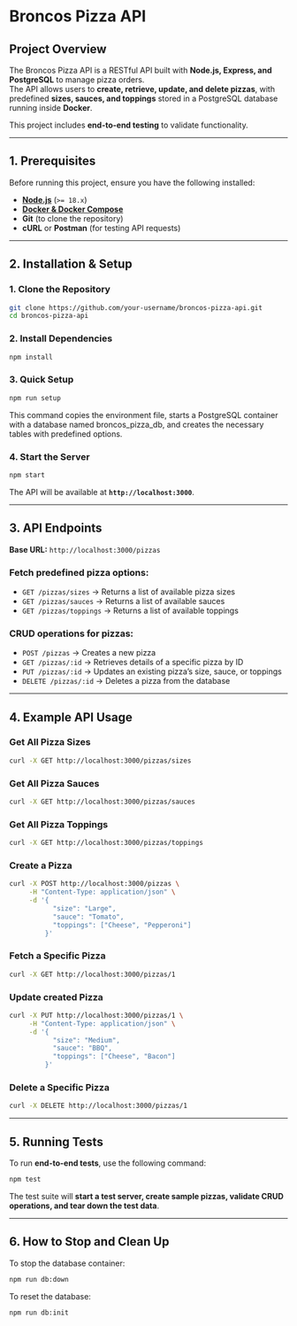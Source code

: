 # Broncos Pizza API

## Project Overview

The Broncos Pizza API is a RESTful API built with **Node.js, Express, and PostgreSQL** to manage pizza orders.  
The API allows users to **create, retrieve, update, and delete pizzas**, with predefined **sizes, sauces, and toppings** stored in a PostgreSQL database running inside **Docker**.

This project includes **end-to-end testing** to validate functionality.

---

## 1. Prerequisites

Before running this project, ensure you have the following installed:

- **[Node.js](https://nodejs.org/)** (`>= 18.x`)
- **[Docker & Docker Compose](https://docs.docker.com/get-docker/)**
- **Git** (to clone the repository)
- **cURL** or **Postman** (for testing API requests)

---

## 2. Installation & Setup

### 1. Clone the Repository

```sh
git clone https://github.com/your-username/broncos-pizza-api.git
cd broncos-pizza-api
```

### 2. Install Dependencies

```sh
npm install
```

### 3. Quick Setup

```sh
npm run setup
```

This command copies the environment file, starts a PostgreSQL container with a database named broncos_pizza_db, and creates the necessary tables with predefined options.

### 4. Start the Server

```sh
npm start
```

The API will be available at **`http://localhost:3000`**.

---

## 3. API Endpoints

**Base URL:** `http://localhost:3000/pizzas`

### Fetch predefined pizza options:

- `GET /pizzas/sizes` → Returns a list of available pizza sizes
- `GET /pizzas/sauces` → Returns a list of available sauces
- `GET /pizzas/toppings` → Returns a list of available toppings

### CRUD operations for pizzas:

- `POST /pizzas` → Creates a new pizza
- `GET /pizzas/:id` → Retrieves details of a specific pizza by ID
- `PUT /pizzas/:id` → Updates an existing pizza’s size, sauce, or toppings
- `DELETE /pizzas/:id` → Deletes a pizza from the database

---

## 4. Example API Usage

### Get All Pizza Sizes

```sh
curl -X GET http://localhost:3000/pizzas/sizes
```

### Get All Pizza Sauces

```sh
curl -X GET http://localhost:3000/pizzas/sauces
```

### Get All Pizza Toppings

```sh
curl -X GET http://localhost:3000/pizzas/toppings
```

### Create a Pizza

```sh
curl -X POST http://localhost:3000/pizzas \
     -H "Content-Type: application/json" \
     -d '{
           "size": "Large",
           "sauce": "Tomato",
           "toppings": ["Cheese", "Pepperoni"]
         }'
```

### Fetch a Specific Pizza

```sh
curl -X GET http://localhost:3000/pizzas/1
```

### Update created Pizza

```sh
curl -X PUT http://localhost:3000/pizzas/1 \
     -H "Content-Type: application/json" \
     -d '{
           "size": "Medium",
           "sauce": "BBQ",
           "toppings": ["Cheese", "Bacon"]
         }'
```

### Delete a Specific Pizza

```sh
curl -X DELETE http://localhost:3000/pizzas/1
```

---

## 5. Running Tests

To run **end-to-end tests**, use the following command:

```sh
npm test
```

The test suite will **start a test server, create sample pizzas, validate CRUD operations, and tear down the test data**.

---

## 6. How to Stop and Clean Up

To stop the database container:

```sh
npm run db:down
```

To reset the database:

```sh
npm run db:init
```
